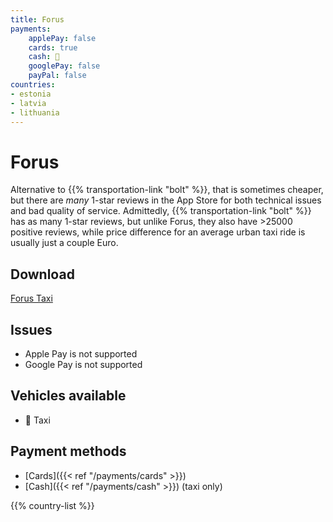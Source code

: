 ```yaml
---
title: Forus
payments:
    applePay: false
    cards: true
    cash: 🚕
    googlePay: false
    payPal: false
countries:
- estonia
- latvia
- lithuania
---
```


# Forus
Alternative to {{% transportation-link "bolt" %}}, that is sometimes cheaper, but there are _many_ 1-star reviews in the App Store for both technical issues and bad quality of service. Admittedly, {{% transportation-link "bolt" %}} has as many 1-star reviews, but unlike Forus, they also have >25000 positive reviews, while price difference for an average urban taxi ride is usually just a couple Euro.

## Download
[Forus Taxi](https://forus.eu/) 

## Issues
- Apple Pay is not supported
- Google Pay is not supported

## Vehicles available
- 🚕 Taxi

## Payment methods
- [Cards]({{< ref "/payments/cards" >}})
- [Cash]({{< ref "/payments/cash" >}}) (taxi only)

{{% country-list %}}
